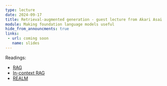 ```yaml
---
type: lecture
date: 2024-09-17
title: Retrieval-augmented generation - guest lecture from Akari Asai
module: Making foundation language models useful
hide_from_announcments: true
links: 
 - url: coming soon
   name: slides
---
```

Readings:
 - [RAG](https://arxiv.org/abs/2005.11401)
 - [In-context RAG](https://arxiv.org/abs/2302.00083)
 - [REALM](https://arxiv.org/abs/2002.08909)
 
